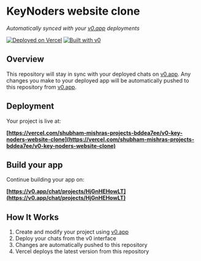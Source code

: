 # KeyNoders website clone

*Automatically synced with your [v0.app](https://v0.app) deployments*

[![Deployed on Vercel](https://img.shields.io/badge/Deployed%20on-Vercel-black?style=for-the-badge&logo=vercel)](https://vercel.com/shubham-mishras-projects-bddea7ee/v0-key-noders-website-clone)
[![Built with v0](https://img.shields.io/badge/Built%20with-v0.app-black?style=for-the-badge)](https://v0.app/chat/projects/HjGnHEHowLT)

## Overview

This repository will stay in sync with your deployed chats on [v0.app](https://v0.app).
Any changes you make to your deployed app will be automatically pushed to this repository from [v0.app](https://v0.app).

## Deployment

Your project is live at:

**[https://vercel.com/shubham-mishras-projects-bddea7ee/v0-key-noders-website-clone](https://vercel.com/shubham-mishras-projects-bddea7ee/v0-key-noders-website-clone)**

## Build your app

Continue building your app on:

**[https://v0.app/chat/projects/HjGnHEHowLT](https://v0.app/chat/projects/HjGnHEHowLT)**

## How It Works

1. Create and modify your project using [v0.app](https://v0.app)
2. Deploy your chats from the v0 interface
3. Changes are automatically pushed to this repository
4. Vercel deploys the latest version from this repository